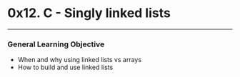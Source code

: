 # 0x12. C - Singly linked lists

---

### General Learning Objective
* When and why using linked lists vs arrays
* How to build and use linked lists
